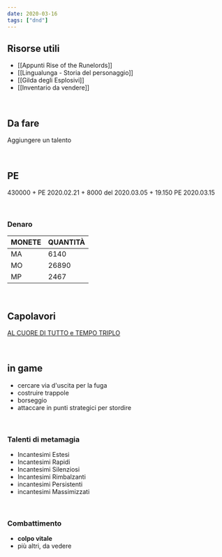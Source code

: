 ```yaml
---
date: 2020-03-16
tags: ["dnd"]
---
```

## Risorse utili

- [[Appunti Rise of the Runelords]]
- [[Lingualunga - Storia del personaggio]]
- [[Gilda degli Esplosivi]]
- [[Inventario da vendere]]

<br>

## Da fare

Aggiungere un talento

<br>

## PE

430000 + PE 2020.02.21 + 8000 del 2020.03.05 + 19.150 PE 2020.03.15

<br>

### Denaro

| MONETE | QUANTITÀ |
| :----- | :------- |
| MA     | 6140     |
| MO     | 26890    |
| MP     | 2467     |

<br>

## Capolavori

[AL CUORE DI TUTTO e TEMPO TRIPLO](https://golarion.altervista.org/wiki/Bardo/Capolavori)

<br>

## in game

- cercare via d'uscita per la fuga
- costruire trappole
- borseggio
- attaccare in punti strategici per stordire

<br>

### Talenti di metamagia

- Incantesimi Estesi
- Incantesimi Rapidi
- Incantesimi Silenziosi
- Incantesimi Rimbalzanti
- incantesimi Persistenti
- incantesimi Massimizzati

<br>

### Combattimento

- **colpo vitale**
- più altri, da vedere

<br>
<br>